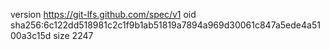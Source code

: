 version https://git-lfs.github.com/spec/v1
oid sha256:6c122dd518981c2c1f9b1ab51819a7894a969d30061c847a5ede4a5100a3c15d
size 2247

